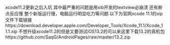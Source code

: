 xcode11.2更新之后入坑
其中最严重的问题是用xib开发的textview必崩溃
还有断点反应慢
整个新版运行慢，电脑运行明显吃力等问题
以下为官网xcode 11.1的xip文件下载链接https://download.developer.apple.com/Developer_Tools/Xcode_11.1/Xcode_11.1.xip
不想升级xcode11.2的但是又要测试iOS13.2的可以来这里下载13.2的真机包https://github.com/SaqG/AndroidPages/raw/master/13.2.zip
